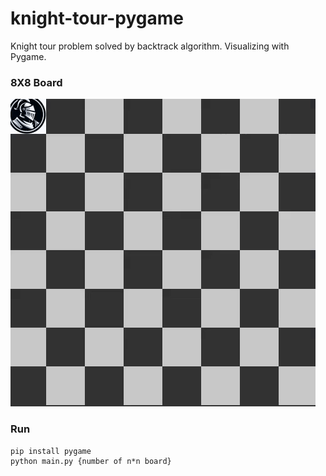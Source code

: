 # knight-tour-pygame
Knight tour problem solved by backtrack algorithm. Visualizing with Pygame.



### 8X8 Board
![knight-tour-8X8](output.gif)

### Run
```
pip install pygame
python main.py {number of n*n board}
```
